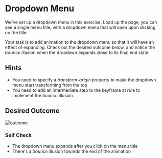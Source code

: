 # Dropdown Menu

We've set up a dropdown menu in this exercise. Load up the page, you can see a single menu title, with a dropdown menu that will open upon clicking on the title.

Your task is to add animation to the dropdown menu so that it will have an effect of expanding. Check out the desired outcome below, and notice the _bounce_ illusion when the dropdown expands close to its final end state.

## Hints

- You need to specify a _transform-origin_ property to make the dropdown menu start transforming from the top
- You need to add an intermediate step to the keyframe at rule to implement the _bounce_ illusion.

## Desired Outcome

![outcome](./desired-outcome.gif)

### Self Check

- The dropdown menu expands after you click on the menu title
- There's a _bounce_ illusion towards the end of the animation
